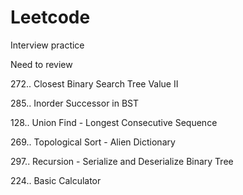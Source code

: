 # Leetcode
Interview practice

Need to review

272.. Closest Binary Search Tree Value II

285.. Inorder Successor in BST

128.. Union Find - Longest Consecutive Sequence

269.. Topological Sort - Alien Dictionary

297.. Recursion - Serialize and Deserialize Binary Tree

224.. Basic Calculator

